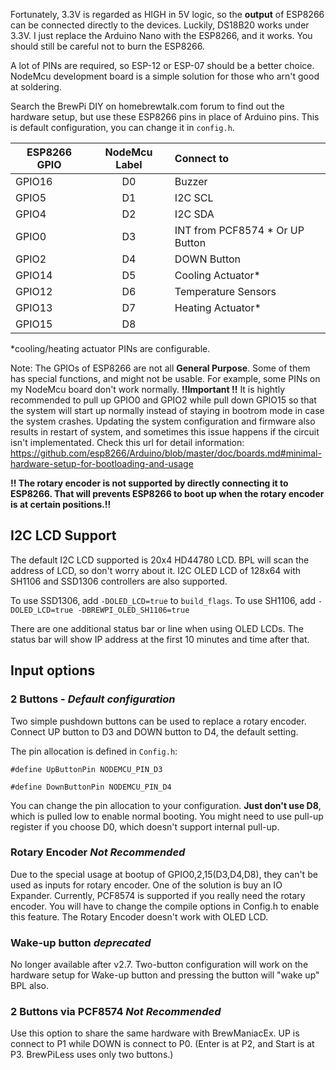Fortunately, 3.3V is regarded as HIGH in 5V logic, so the **output** of ESP8266 can be connected directly to the devices. Luckily, DS18B20 works under 3.3V. I just replace the Arduino Nano with the ESP8266, and it works. You should still be careful not to burn the ESP8266.

A lot of PINs are required, so ESP-12 or ESP-07 should be a better choice. NodeMcu development board is a simple solution for those who arn't good at soldering.

Search the BrewPi DIY on homebrewtalk.com forum to find out the hardware setup, but use these ESP8266 pins in place of Arduino pins.
This is default configuration, you can change it in `config.h`.

| ESP8266 GPIO   | NodeMcu Label | Connect to       |
| -------------- |:-------------:| :--------------------|
| GPIO16         | D0            | Buzzer			   |
| GPIO5          | D1            | I2C SCL             |
| GPIO4          | D2            | I2C SDA             |
| GPIO0          | D3            | INT from PCF8574 * Or UP Button  |
| GPIO2          | D4            | DOWN Button     |
| GPIO14         | D5            | Cooling Actuator*   |
| GPIO12         | D6            | Temperature Sensors |
| GPIO13         | D7            | Heating Actuator*   |
| GPIO15         | D8            |      			   |

*cooling/heating actuator PINs are configurable.

Note: The GPIOs of ESP8266 are not all **General Purpose**. Some of them has special functions, and might not be usable. For example, some PINs on my NodeMcu board don't work normally.
**!!Important !!** It is hightly recommended to pull up GPIO0 and GPIO2 while pull down GPIO15 so that the system will start up normally instead of staying in bootrom mode in case the system crashes. Updating the system configuration and firmware also results in restart of system, and sometimes this issue happens if the circuit isn't implementated. Check this url for detail information:
https://github.com/esp8266/Arduino/blob/master/doc/boards.md#minimal-hardware-setup-for-bootloading-and-usage

**!! The rotary encoder is not supported by directly connecting it to ESP8266. That will prevents ESP8266 to boot up when the rotary encoder is at certain positions.!!** 

## I2C LCD Support
The default I2C LCD supported is 20x4 HD44780 LCD. BPL will scan the address of LCD, so don't worry about it.
I2C OLED LCD of 128x64 with SH1106 and SSD1306 controllers are also supported. 

To use SSD1306, add `-DOLED_LCD=true` to `build_flags`. To use SH1106, add `-DOLED_LCD=true -DBREWPI_OLED_SH1106=true`

There are one additional status bar or line when using OLED LCDs. The status bar will show IP address at the first 10 minutes and time after that.

## Input options
### 2 Buttons - _Default configuration_
Two simple pushdown buttons can be used to replace a rotary encoder. Connect UP button to D3 and DOWN button to D4, the default setting.

The pin allocation is defined in `Config.h`:

`#define UpButtonPin NODEMCU_PIN_D3`

`#define DownButtonPin NODEMCU_PIN_D4`

You can change the pin allocation to your configuration. **Just don't use D8**, which is pulled low to enable normal booting. You might need to use pull-up register if you choose D0, which doesn't support internal pull-up.

### Rotary Encoder _Not Recommended_
Due to the special usage at bootup of GPIO0,2,15(D3,D4,D8), they can't be used as inputs for rotary encoder. One of the solution is buy an IO Expander. 
Currently, PCF8574 is supported if you really need the rotary encoder. You will have to change the compile options in Config.h to enable this feature.
The Rotary Encoder doesn't work with OLED LCD.

### Wake-up button _deprecated_
No longer available after v2.7. Two-button configuration will work on the hardware setup for Wake-up button and pressing the button will "wake up" BPL also.


### 2 Buttons via PCF8574 _Not Recommended_
Use this option to share the same hardware with BrewManiacEx. UP is connect to P1 while DOWN is connect to P0. (Enter is at P2, and Start is at P3. BrewPiLess uses only two buttons.)
